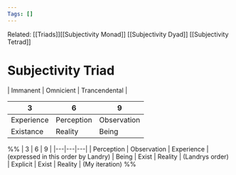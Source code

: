 ```yaml
---
Tags: []
---
```

Related: [[Triads]][[Subjectivity Monad]] [[Subjectivity Dyad]] [[Subjectivity Tetrad]]
# Subjectivity Triad
| Immanent | Omnicient | Trancendental |

| 3 | 6 | 9 |
|---|---|---|
| Experience | Perception | Observation | [[Forrest Landry]]
| Existance | Reality | Being | [[Forrest Landry]]



%%
| 3 | 6 | 9 |
|---|---|---|
| Perception | Observation | Experience | (expressed in this order by Landry)
| Being | Exist | Reality | (Landrys order)
| Explicit | Exist | Reality | (My iteration)
%%